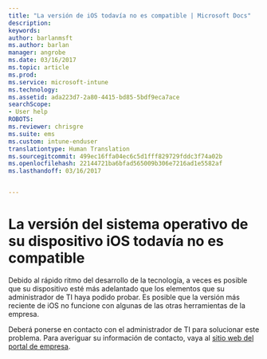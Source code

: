 ```yaml
---
title: "La versión de iOS todavía no es compatible | Microsoft Docs"
description: 
keywords: 
author: barlanmsft
ms.author: barlan
manager: angrobe
ms.date: 03/16/2017
ms.topic: article
ms.prod: 
ms.service: microsoft-intune
ms.technology: 
ms.assetid: ada223d7-2a80-4415-bd85-5bdf9eca7ace
searchScope:
- User help
ROBOTS: 
ms.reviewer: chrisgre
ms.suite: ems
ms.custom: intune-enduser
translationtype: Human Translation
ms.sourcegitcommit: 499ec16ffa04ec6c5d1fff829729fddc3f74a02b
ms.openlocfilehash: 22144721ba6bfad565009b306e7216ad1e5582af
ms.lasthandoff: 03/16/2017


---
```



# <a name="your-ios-devices-operating-system-version-isnt-yet-supported"></a>La versión del sistema operativo de su dispositivo iOS todavía no es compatible

Debido al rápido ritmo del desarrollo de la tecnología, a veces es posible que su dispositivo esté más adelantado que los elementos que su administrador de TI haya podido probar. Es posible que la versión más reciente de iOS no funcione con algunas de las otras herramientas de la empresa.

Deberá ponerse en contacto con el administrador de TI para solucionar este problema. Para averiguar su información de contacto, vaya al [sitio web del portal de empresa](http://portal.manage.microsoft.com).

